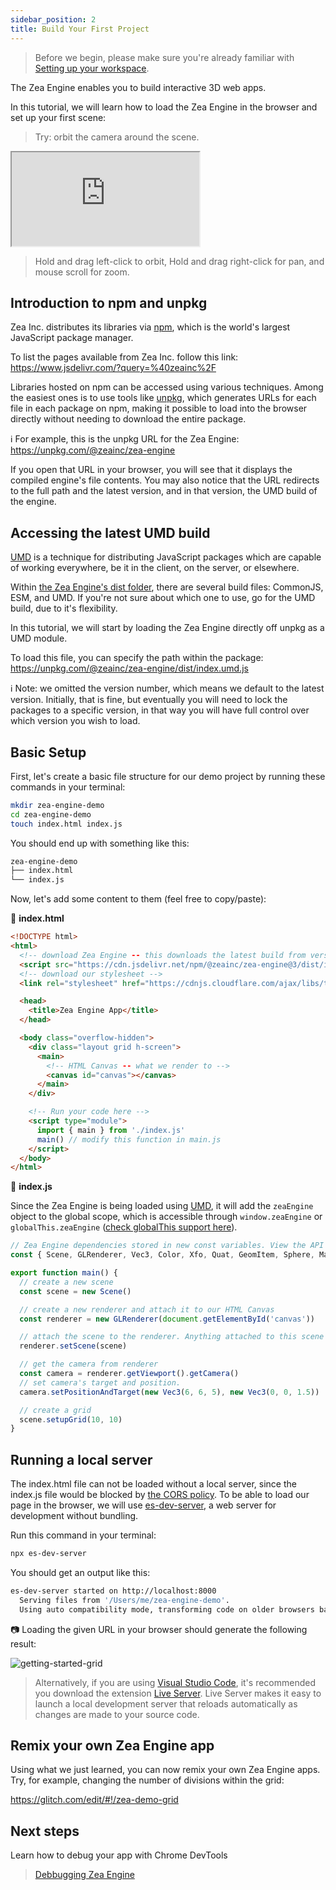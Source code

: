 ```yaml
---
sidebar_position: 2
title: Build Your First Project
---
```


> Before we begin, please make sure you're already familiar with [Setting up your workspace](development-setup.md).

The Zea Engine enables you to build interactive 3D web apps.

In this tutorial, we will learn how to load the Zea Engine in the browser and set up your first scene:

> Try: orbit the camera around the scene.

<iframe 
    src="https://glitch.com/embed/#!/embed/zea-demo-grid?path=index.html&previewSize=100&attributionHidden=true"
    title="zea-demo-grid on Glitch"
    allow="geolocation; microphone; camera; midi; vr; encrypted-media"
  class="glitch" markdown="1"
></iframe>

> Hold and drag left-click to orbit, Hold and drag right-click for pan, and mouse scroll for zoom.

## Introduction to npm and unpkg

Zea Inc. distributes its libraries via [npm](https://www.npmjs.com/), which is the world's largest JavaScript package manager.

To list the pages available from Zea Inc. follow this link: https://www.jsdelivr.com/?query=%40zeainc%2F

Libraries hosted on npm can be accessed using various techniques. Among the easiest ones is to use tools like [unpkg](https://unpkg.com/), which generates URLs for each file in each package on npm, making it possible to load into the browser directly without needing to download the entire package.

ℹ️ For example, this is the unpkg URL for the Zea Engine: https://unpkg.com/@zeainc/zea-engine

If you open that URL in your browser, you will see that it displays the compiled engine's file contents. You may also notice that the URL redirects to the full path and the latest version, and in that version, the UMD build of the engine.

## Accessing the latest UMD build

[UMD](https://github.com/umdjs/umd) is a technique for distributing JavaScript packages which are capable of working everywhere, be it in the client, on the server, or elsewhere.

Within [the Zea Engine's dist folder](https://unpkg.com/@zeainc/zea-engine/dist/), there are several build files: CommonJS, ESM, and UMD. If you're not sure about which one to use, go for the UMD build, due to it's flexibility.

In this tutorial, we will start by loading the Zea Engine directly off unpkg as a UMD module.

To load this file, you can specify the path within the package: https://unpkg.com/@zeainc/zea-engine/dist/index.umd.js

ℹ️ Note: we omitted the version number, which means we default to the latest version. Initially, that is fine, but eventually you will need to lock the packages to a specific version, in that way you will have full control over which version you wish to load.

## Basic Setup

First, let's create a basic file structure for our demo project by running these commands in your terminal:

```bash
mkdir zea-engine-demo
cd zea-engine-demo
touch index.html index.js
```

You should end up with something like this:

```bash
zea-engine-demo
├── index.html
└── index.js
```

Now, let's add some content to them (feel free to copy/paste):

📄 **index.html**

```html
<!DOCTYPE html>
<html>
  <!-- download Zea Engine -- this downloads the latest build from version 3 of the engine -->
  <script src="https://cdn.jsdelivr.net/npm/@zeainc/zea-engine@3/dist/index.umd.js"></script>
  <!-- download our stylesheet -->
  <link rel="stylesheet" href="https://cdnjs.cloudflare.com/ajax/libs/tailwindcss/2.2.9/tailwind.min.css" />

  <head>
    <title>Zea Engine App</title>
  </head>

  <body class="overflow-hidden">
    <div class="layout grid h-screen">
      <main>
        <!-- HTML Canvas -- what we render to -->
        <canvas id="canvas"></canvas>
      </main>
    </div>

    <!-- Run your code here -->
    <script type="module">
      import { main } from './index.js'
      main() // modify this function in main.js
    </script>
  </body>
</html>
```

📄 **index.js**

Since the Zea Engine is being loaded using [UMD](https://github.com/umdjs/umd), it will add the `zeaEngine` object to the global scope, which is accessible through `window.zeaEngine` or `globalThis.zeaEngine` ([check globalThis support here](https://caniuse.com/mdn-javascript_builtins_globalthis)).

```javascript
// Zea Engine dependencies stored in new const variables. View the API to see what you can include and use.
const { Scene, GLRenderer, Vec3, Color, Xfo, Quat, GeomItem, Sphere, Material, Ray, MathFunctions } = window.zeaEngine

export function main() {
  // create a new scene
  const scene = new Scene()

  // create a new renderer and attach it to our HTML Canvas
  const renderer = new GLRenderer(document.getElementById('canvas'))

  // attach the scene to the renderer. Anything attached to this scene will now be rendererd.
  renderer.setScene(scene)

  // get the camera from renderer
  const camera = renderer.getViewport().getCamera()
  // set camera's target and position.
  camera.setPositionAndTarget(new Vec3(6, 6, 5), new Vec3(0, 0, 1.5))

  // create a grid
  scene.setupGrid(10, 10)
}
```

## Running a local server

The index.html file can not be loaded without a local server, since the index.js file would be blocked by [the CORS policy](https://developer.mozilla.org/en-US/docs/Web/HTTP/CORS). To be able to load our page in the browser, we will use [es-dev-server](https://www.npmjs.com/package/es-dev-server), a web server for development without bundling.

Run this command in your terminal:

```bash
npx es-dev-server
```

You should get an output like this:

```bash
es-dev-server started on http://localhost:8000
  Serving files from '/Users/me/zea-engine-demo'.
  Using auto compatibility mode, transforming code on older browsers based on user agent.
```

📷 Loading the given URL in your browser should generate the following result:

![getting-started-grid](../../../static/img/misc/getting-started-grid.png ':class=screenshot')

> Alternatively, if you are using [Visual Studio Code](https://code.visualstudio.com/), it's recommended you download the extension [Live Server](https://marketplace.visualstudio.com/items?itemName=ritwickdey.LiveServer). Live Server makes it easy to launch a local development server that reloads automatically as changes are made to your source code.

## Remix your own Zea Engine app

Using what we just learned, you can now remix your own Zea Engine apps. Try, for example, changing the number of divisions within the grid:

https://glitch.com/edit/#!/zea-demo-grid

## Next steps

Learn how to debug your app with Chrome DevTools

> [Debbugging Zea Engine](./debugging.md)
